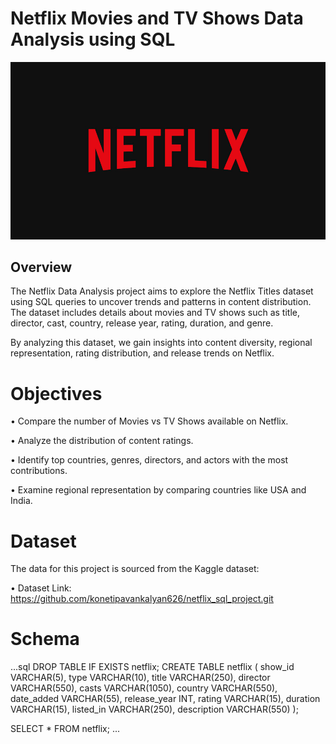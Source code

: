 # Netflix Movies and TV Shows Data Analysis using SQL

![Netflix Logo](https://github.com/konetipavankalyan626/netflix_sql_project/blob/main/netflix.jpg)

## Overview

The Netflix Data Analysis project aims to explore the Netflix Titles dataset using SQL queries to uncover trends and patterns in content distribution. The dataset includes details about movies and TV shows such as title, director, cast, country, release year, rating, duration, and genre.

By analyzing this dataset, we gain insights into content diversity, regional representation, rating distribution, and release trends on Netflix.

# Objectives

• Compare the number of Movies vs TV Shows available on Netflix.

• Analyze the distribution of content ratings.

• Identify top countries, genres, directors, and actors with the most contributions.

• Examine regional representation by comparing countries like USA and India.

# Dataset

The data for this project is sourced from the Kaggle dataset:

• Dataset Link: https://github.com/konetipavankalyan626/netflix_sql_project.git

# Schema

...sql
DROP TABLE IF EXISTS netflix;
CREATE TABLE netflix
(
	show_id	    VARCHAR(5),
	type        VARCHAR(10),
	title	    VARCHAR(250),
	director    VARCHAR(550),
	casts	    VARCHAR(1050),
	country	    VARCHAR(550),
	date_added	 VARCHAR(55),
	release_year	INT,
	rating	     VARCHAR(15),
	duration	 VARCHAR(15),
	listed_in	 VARCHAR(250),
	description  VARCHAR(550)
);

SELECT * FROM netflix; 
...


	
	
	
